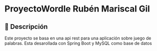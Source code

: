 # ProyectoWordle Rubén Mariscal Gil

## 📝 Descripción

Este proyecto se basa en una api rest para una aplicación sobre juego de palabras. Esta desarollada con Spring Boot y MySQL como base de datos
